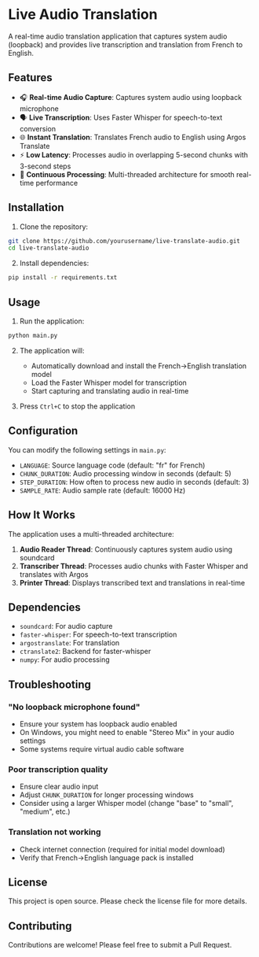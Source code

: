 # Live Audio Translation

A real-time audio translation application that captures system audio (loopback) and provides live transcription and translation from French to English.

## Features

- 🎧 **Real-time Audio Capture**: Captures system audio using loopback microphone
- 🗣️ **Live Transcription**: Uses Faster Whisper for speech-to-text conversion
- 🌐 **Instant Translation**: Translates French audio to English using Argos Translate
- ⚡ **Low Latency**: Processes audio in overlapping 5-second chunks with 3-second steps
- 🔄 **Continuous Processing**: Multi-threaded architecture for smooth real-time performance


## Installation

1. Clone the repository:
```bash
git clone https://github.com/yourusername/live-translate-audio.git
cd live-translate-audio
```

2. Install dependencies:
```bash
pip install -r requirements.txt
```

## Usage


1. Run the application:
```bash
python main.py
```

2. The application will:
   - Automatically download and install the French→English translation model
   - Load the Faster Whisper model for transcription
   - Start capturing and translating audio in real-time

3. Press `Ctrl+C` to stop the application

## Configuration

You can modify the following settings in `main.py`:

- `LANGUAGE`: Source language code (default: "fr" for French)
- `CHUNK_DURATION`: Audio processing window in seconds (default: 5)
- `STEP_DURATION`: How often to process new audio in seconds (default: 3)
- `SAMPLE_RATE`: Audio sample rate (default: 16000 Hz)

## How It Works

The application uses a multi-threaded architecture:

1. **Audio Reader Thread**: Continuously captures system audio using soundcard
2. **Transcriber Thread**: Processes audio chunks with Faster Whisper and translates with Argos
3. **Printer Thread**: Displays transcribed text and translations in real-time

## Dependencies

- `soundcard`: For audio capture
- `faster-whisper`: For speech-to-text transcription
- `argostranslate`: For translation
- `ctranslate2`: Backend for faster-whisper
- `numpy`: For audio processing

## Troubleshooting

### "No loopback microphone found"
- Ensure your system has loopback audio enabled
- On Windows, you might need to enable "Stereo Mix" in your audio settings
- Some systems require virtual audio cable software

### Poor transcription quality
- Ensure clear audio input
- Adjust `CHUNK_DURATION` for longer processing windows
- Consider using a larger Whisper model (change "base" to "small", "medium", etc.)

### Translation not working
- Check internet connection (required for initial model download)
- Verify that French→English language pack is installed

## License

This project is open source. Please check the license file for more details.

## Contributing

Contributions are welcome! Please feel free to submit a Pull Request.
